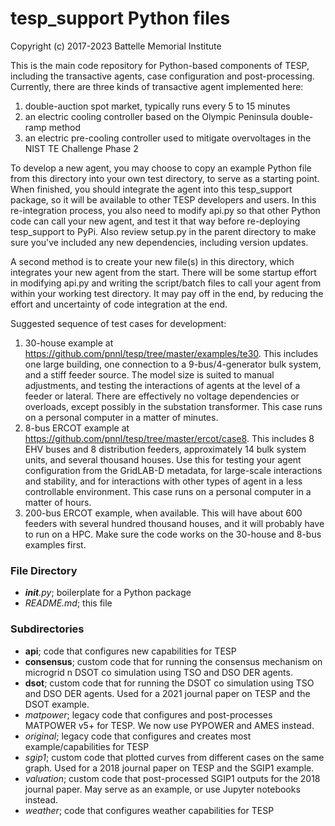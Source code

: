 # tesp_support Python files

Copyright (c) 2017-2023 Battelle Memorial Institute

This is the main code repository for Python-based components of TESP, 
including the transactive agents, case configuration and post-processing.  
Currently, there are three kinds of transactive agent implemented here: 

1. double-auction spot market, typically runs every 5 to 15 minutes
2. an electric cooling controller based on the Olympic Peninsula double-ramp method
3. an electric pre-cooling controller used to mitigate overvoltages in the NIST TE Challenge Phase 2

To develop a new agent, you may choose to copy an example Python file from 
this directory into your own test directory, to serve as a starting point.  
When finished, you should integrate the agent into this tesp_support 
package, so it will be available to other TESP developers and users.  In 
this re-integration process, you also need to modify api.py so that other 
Python code can call your new agent, and test it that way before 
re-deploying tesp_support to PyPi.  Also review setup.py in the parent 
directory to make sure you've included any new dependencies, including 
version updates.  
  
A second method is to create your new file(s) in this directory, which 
integrates your new agent from the start.  There will be some startup 
effort in modifying api.py and writing the script/batch files to call your 
agent from within your working test directory.  It may pay off in the end, 
by reducing the effort and uncertainty of code integration at the end.  

Suggested sequence of test cases for development:

1. 30-house example at https://github.com/pnnl/tesp/tree/master/examples/te30. This includes one large building, one connection to a 9-bus/4-generator bulk system, and a stiff feeder source. The model size is suited to manual adjustments, and testing the interactions of agents at the level of a feeder or lateral. There are effectively no voltage dependencies or overloads, except possibly in the substation transformer. This case runs on a personal computer in a matter of minutes.
2. 8-bus ERCOT example at https://github.com/pnnl/tesp/tree/master/ercot/case8. This includes 8 EHV buses and 8 distribution feeders, approximately 14 bulk system units, and several thousand houses. Use this for testing your agent configuration from the GridLAB-D metadata, for large-scale interactions and stability, and for interactions with other types of agent in a less controllable environment. This case runs on a personal computer in a matter of hours.
3. 200-bus ERCOT example, when available. This will have about 600 feeders with several hundred thousand houses, and it will probably have to run on a HPC. Make sure the code works on the 30-house and 8-bus examples first.

### File Directory

- *__init__.py*; boilerplate for a Python package
- *README.md*; this file

### Subdirectories

- **api**; code that configures new capabilities for TESP
- **consensus**; custom code that for running the consensus mechanism on microgrid n DSOT co simulation using TSO and DSO DER agents.
- **dsot**; custom code that for running the DSOT co simulation using TSO and DSO DER agents. Used for a 2021 journal paper on TESP and the DSOT example.
- *matpower*; legacy code that configures and post-processes MATPOWER v5+ for TESP. We now use PYPOWER and AMES instead.
- *original*; legacy code that configures and creates most example/capabilities for TESP 
- *sgip1*; custom code that plotted curves from different cases on the same graph. Used for a 2018 journal paper on TESP and the SGIP1 example.
- *valuation*; custom code that post-processed SGIP1 outputs for the 2018 journal paper. May serve as an example, or use Jupyter notebooks instead.
- *weather*; code that configures weather capabilities for TESP
